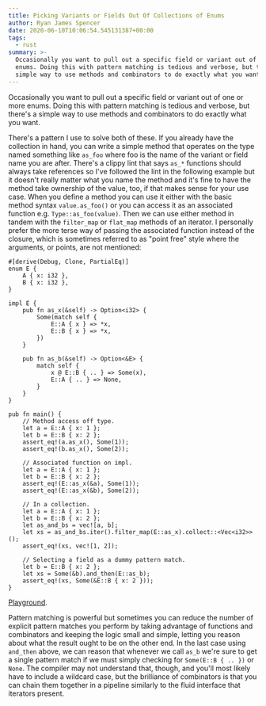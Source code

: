```yaml
---
title: Picking Variants or Fields Out Of Collections of Enums
author: Ryan James Spencer
date: 2020-06-10T10:06:54.545131387+00:00
tags:
  - rust
summary: >-
  Occasionally you want to pull out a specific field or variant out of one or more
  enums. Doing this with pattern matching is tedious and verbose, but there's a
  simple way to use methods and combinators to do exactly what you want.
---
```


Occasionally you want to pull out a specific field or variant out of one or more
enums. Doing this with pattern matching is tedious and verbose, but there's a
simple way to use methods and combinators to do exactly what you want.

There's a pattern I use to solve both of these. If you already have the
collection in hand, you can write a simple method that operates on the type
named something like `as_foo` where foo is the name of the variant or field name
you are after. There's a clippy lint that says `as_*` functions should always
take references so I've followed the lint in the following example but it
doesn't really matter what you name the method and it's fine to have the method
take ownership of the value, too, if that makes sense for your use case. When
you define a method you can use it either with the basic method syntax
`value.as_foo()` or you can access it as an associated function e.g.
`Type::as_foo(value)`. Then we can use either method in tandem with the
`filter_map` or `flat_map` methods of an iterator. I personally prefer the more
terse way of passing the associated function instead of the closure, which is
sometimes referred to as "point free" style where the arguments, or points, are
not mentioned:

```
#[derive(Debug, Clone, PartialEq)]
enum E {
    A { x: i32 },
    B { x: i32 },
}

impl E {
    pub fn as_x(&self) -> Option<i32> {
        Some(match self {
            E::A { x } => *x,
            E::B { x } => *x,
        })
    }

    pub fn as_b(&self) -> Option<&E> {
        match self {
            x @ E::B { .. } => Some(x),
            E::A { .. } => None,
        }
    }
}

pub fn main() {
    // Method access off type.
    let a = E::A { x: 1 };
    let b = E::B { x: 2 };
    assert_eq!(a.as_x(), Some(1));
    assert_eq!(b.as_x(), Some(2));

    // Associated function on impl.
    let a = E::A { x: 1 };
    let b = E::B { x: 2 };
    assert_eq!(E::as_x(&a), Some(1));
    assert_eq!(E::as_x(&b), Some(2));

    // In a collection.
    let a = E::A { x: 1 };
    let b = E::B { x: 2 };
    let as_and_bs = vec![a, b];
    let xs = as_and_bs.iter().filter_map(E::as_x).collect::<Vec<i32>>();
    assert_eq!(xs, vec![1, 2]);

    // Selecting a field as a dummy pattern match.
    let b = E::B { x: 2 };
    let xs = Some(&b).and_then(E::as_b);
    assert_eq!(xs, Some(&E::B { x: 2 }));
}
```

[Playground](https://play.rust-lang.org/?version=stable&mode=debug&edition=2018&gist=5bb110c4a9981caa3bc3317b9e2350c3).

Pattern matching is powerful but sometimes you can reduce the number of explicit
pattern matches you perform by taking advantage of functions and combinators and
keeping the logic small and simple, letting you reason about what the result
ought to be on the other end. In the last case using `and_then` above, we can
reason that whenever we call `as_b` we're sure to get a single pattern match if
we must simply checking for `Some(E::B { .. })` or `None`. The compiler may not
understand that, though, and you'll most likely have to include a wildcard case,
but the brilliance of combinators is that you can chain them together in a
pipeline similarly to the fluid interface that iterators present.
